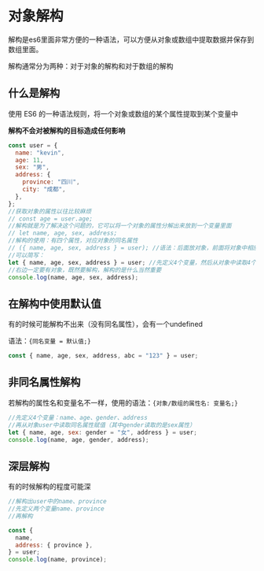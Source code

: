 # 对象解构

解构是es6里面非常方便的一种语法，可以方便从对象或数组中提取数据并保存到数组里面。

解构通常分为两种：对于对象的解构和对于数组的解构

## 什么是解构

使用 ES6 的一种语法规则，将一个对象或数组的某个属性提取到某个变量中

**解构不会对被解构的目标造成任何影响**

```js
const user = {
  name: "kevin",
  age: 11,
  sex: "男",
  address: {
    province: "四川",
    city: "成都",
  },
};
//获取对象的属性以往比较麻烦
// const age = user.age;
//解构就是为了解决这个问题的，它可以将一个对象的属性分解出来放到一个变量里面
// let name, age, sex, address;
//解构的使用：有四个属性，对应对象的同名属性
// ({ name, age, sex, address } = user); //语法：后面放对象，前面将对象中相应的属性分解出来即解构
//可以简写：
let { name, age, sex, address } = user; //先定义4个变量，然后从对象中读取4个同名属性，放到变量中
//右边一定要有对象，既然要解构，解构的是什么当然重要
console.log(name, age, sex, address);
```

## 在解构中使用默认值

有的时候可能解构不出来（没有同名属性），会有一个undefined

语法：```{同名变量 = 默认值;}```

```js
const { name, age, sex, address, abc = "123" } = user;
```

## 非同名属性解构

若解构的属性名和变量名不一样，使用的语法：```{对象/数组的属性名: 变量名;}```

```js
//先定义4个变量：name、age、gender、address
//再从对象user中读取同名属性赋值（其中gender读取的是sex属性）
let { name, age, sex: gender = "女", address } = user;
console.log(name, age, gender, address);
```

## 深层解构

有的时候解构的程度可能深

```js
//解构出user中的name、province
//先定义两个变量name、province
//再解构

const {
  name,
  address: { province },
} = user;
console.log(name, province);
```
